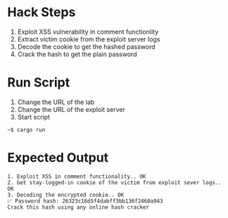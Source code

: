 # Hack Steps
1. Exploit XSS vulnerability in comment functionlity
2. Extract victim cookie from the exploit server logs
3. Decode the cookie to get the hashed password
4. Crack the hash to get the plain password

# Run Script
1. Change the URL of the lab
2. Change the URL of the exploit server
3. Start script
```
~$ cargo run
```

# Expected Output
```
1. Exploit XSS in comment functionality.. OK
2. Get stay-logged-in cookie of the victim from exploit sever logs.. OK
3. Decoding the encrypted cookie.. OK
✅ Password hash: 26323c16d5f4dabff3bb136f2460a943
Crack this hash using any online hash cracker
```

